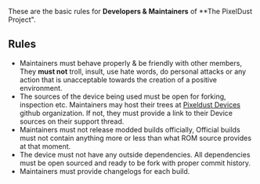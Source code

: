 These are the basic rules for **Developers & Maintainers** of 
**The PixelDust Project". 

## Rules
- Maintainers must behave properly & be friendly with other members,
  They **must not** troll, insult, use hate words, do personal attacks
  or any action that is unacceptable towards the creation of a positive
  environment.
- The sources of the device being used must be open for forking, inspection
  etc. Maintainers may host their trees at [Pixeldust Devices](https://github.com/pixeldust-devices)
  github organization. If not, they must provide a link to their Device 
  sources on their support thread.
- Maintainers must not release modded builds officially,
  Official builds must not contain anything more or less than what
  ROM source provides at that moment.
- The device must not have any outside dependencies. All dependencies
  must be open sourced and ready to be fork with proper commit history.
- Maintainers must provide changelogs for each build.
